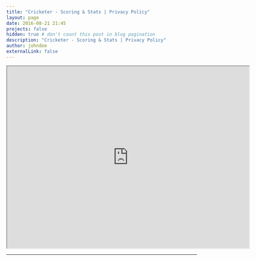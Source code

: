 ```yaml
---
title: "Cricketer - Scoring & Stats | Privacy Policy"
layout: page
date: 2016-08-21 21:45
projects: false
hidden: true # don't count this post in blog pagination
description: "Cricketer - Scoring & Stats | Privacy Policy"
author: johndoe
externalLink: false
---
```


<iframe src="https://drive.google.com/file/d/0B3ttPSIh55qOMENTWThFbW8ydFk/preview" width="640" height="480"></iframe>

---